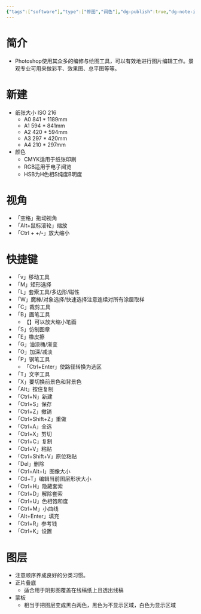 ```yaml
---
{"tags":["software"],"type":["修图","调色"],"dg-publish":true,"dg-note-icon":"3","dg-path":"⚒️ Software/Adobe/Adobe_Photoshop.md","permalink":"/⚒️ Software/Adobe/Adobe_Photoshop/","dgPassFrontmatter":true,"noteIcon":"3","created":"2024-07-04T13:45:17.000+08:00","updated":"2024-11-05T23:20:13.751+08:00"}
---
```


# 简介  
-   Photoshop使用其众多的编修与绘图工具，可以有效地进行图片编辑工作。景观专业可用来做彩平、效果图、总平图等等。  
# 新建  
-   纸张大小 ISO 216  
	-   A0 841 * 1189mm  
	-   A1 594 * 841mm  
	-   A2 420 * 594mm  
	-   A3 297 * 420mm  
	-   A4 210 * 297mm  
-   颜色  
	-   CMYK适用于纸张印刷  
	-   RGB适用于电子阅览  
	-   HSB为H色相S纯度B明度  
# 视角  
-   「空格」拖动视角  
-   「AIt+鼠标滚轮」缩放  
-   「Ctrl + +/-」放大缩小  
# 快捷键  
-   「v」移动工具  
-   「M」矩形选择  
-   「L」套索工具/多边形/磁性  
-   「W」魔棒/对象选择/快速选择注意连续对所有涂层取样  
-   「C」裁剪工具  
-   「B」画笔工具  
	-   【】可以放大缩小笔画  
-   「S」仿制图章  
-   「E」橡皮擦  
-   「G」油漆桶/渐变  
-   「O」加深/减淡  
-   「P」钢笔工具  
	-   「Ctrl+Enter」使路径转换为选区  
-   「T」文字工具  
-   「X」要切换前景色和背景色  
-   「AIt」按住复制  
-   「Ctrl+N」新建  
-   「Ctrl+S」保存  
-   「Ctrl+Z」撤销  
-   「Ctrl+Shift+Z」重做  
-   「Ctrl+A」全选  
-   「Ctrl+X」剪切  
-   「Ctrl+C」复制  
-   「Ctrl+V」粘贴  
-   「Ctrl+Shift+V」原位粘贴  
-   「Del」删除  
-   「Ctrl+AIt+I」图像大小  
-   「Ctl+T」编辑当前图层形状大小  
-   「Ctrl+H」隐藏套索  
-   「Ctrl+D」解除套索  
-   「Ctrl+U」色相饱和度  
-   「Ctrl+M」小曲线  
-   「AIt+Enter」填充  
-   「Ctrl+R」参考钱  
-   「Ctrl+K」设置  
# 图层  
-   注意顺序养成良好的分类习惯。  
-   正片叠底  
	-   适合用于阴影图覆盖在线稿纸上且透出线稿  
-   蒙板  
	-   相当于把图层变成黑白两色，黑色为不显示区域，白色为显示区域